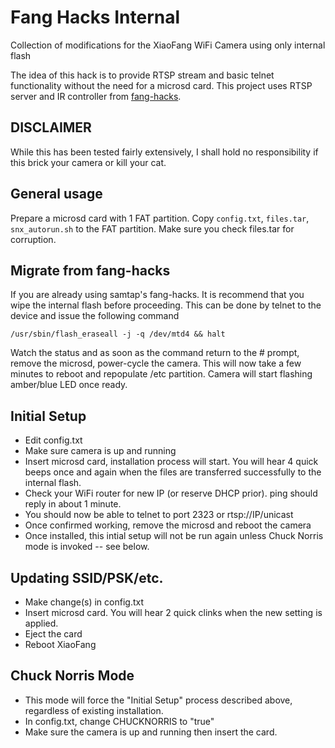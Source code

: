 # Fang Hacks Internal
Collection of modifications for the XiaoFang WiFi Camera using only internal flash

The idea of this hack is to provide RTSP stream and basic telnet functionality without the need for a microsd card. This project uses RTSP server and IR controller from [fang-hacks](https://github.com/samtap/fang-hacks).

## DISCLAIMER
While this has been tested fairly extensively, I shall hold no responsibility if this brick your camera or kill your cat.

## General usage
Prepare a microsd card with 1 FAT partition. Copy ```config.txt```, ```files.tar```, ```snx_autorun.sh``` to the FAT partition. Make sure you check files.tar for corruption.

## Migrate from fang-hacks 
If you are already using samtap's fang-hacks. It is recommend that you wipe the internal flash before proceeding. This can be done by telnet to the device and issue the following command

```/usr/sbin/flash_eraseall -j -q /dev/mtd4 && halt```

Watch the status and as soon as the command return to the # prompt, remove the microsd, power-cycle the camera. This will now take a few minutes to reboot and repopulate /etc partition. Camera will start flashing amber/blue LED once ready.

## Initial Setup
 - Edit config.txt
 - Make sure camera is up and running
 - Insert microsd card, installation process will start. You will hear 4 quick beeps once and again when the files are transferred successfully to the internal flash.
 - Check your WiFi router for new IP (or reserve DHCP prior). ping should reply in about 1 minute.
 - You should now be able to telnet to port 2323 or rtsp://IP/unicast
 - Once confirmed working, remove the microsd and reboot the camera
 - Once installed, this intial setup will not be run again unless Chuck Norris mode is invoked -- see below.

## Updating SSID/PSK/etc.
 - Make change(s) in config.txt
 - Insert microsd card. You will hear 2 quick clinks when the new setting is applied.
 - Eject the card
 - Reboot XiaoFang

## Chuck Norris Mode
 - This mode will force the "Initial Setup" process described above, regardless of existing installation.
 - In config.txt, change CHUCKNORRIS to "true"
 - Make sure the camera is up and running then insert the card.
